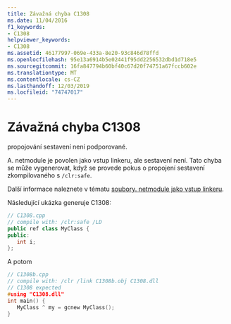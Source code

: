```yaml
---
title: Závažná chyba C1308
ms.date: 11/04/2016
f1_keywords:
- C1308
helpviewer_keywords:
- C1308
ms.assetid: 46177997-069e-433a-8e20-93c846d78ffd
ms.openlocfilehash: 95e13a6914b5e02441f95dd2256532dbd1d718e5
ms.sourcegitcommit: 16fa847794b60bf40c67d20f74751a67fccb602e
ms.translationtype: MT
ms.contentlocale: cs-CZ
ms.lasthandoff: 12/03/2019
ms.locfileid: "74747017"
---
```

# <a name="fatal-error-c1308"></a>Závažná chyba C1308

propojování sestavení není podporované.

A. netmodule je povolen jako vstup linkeru, ale sestavení není. Tato chyba se může vygenerovat, když se provede pokus o propojení sestavení zkompilovaného s `/clr:safe`.

Další informace naleznete v tématu [soubory. netmodule jako vstup linkeru](../../build/reference/netmodule-files-as-linker-input.md).

Následující ukázka generuje C1308:

```cpp
// C1308.cpp
// compile with: /clr:safe /LD
public ref class MyClass {
public:
   int i;
};
```

A potom

```cpp
// C1308b.cpp
// compile with: /clr /link C1308b.obj C1308.dll
// C1308 expected
#using "C1308.dll"
int main() {
   MyClass ^ my = gcnew MyClass();
}
```
